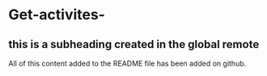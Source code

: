 # Get-activites-

## this is a subheading created in the global remote

All of this content added to the README file has been added on github.

